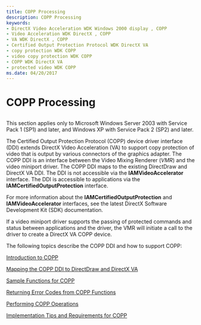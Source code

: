 ```yaml
---
title: COPP Processing
description: COPP Processing
keywords:
- DirectX Video Acceleration WDK Windows 2000 display , COPP
- Video Acceleration WDK DirectX , COPP
- VA WDK DirectX , COPP
- Certified Output Protection Protocol WDK DirectX VA
- copy protection WDK COPP
- video copy protection WDK COPP
- COPP WDK DirectX VA
- protected video WDK COPP
ms.date: 04/20/2017
---
```


# COPP Processing


## <span id="ddk_certified_output_protection_protocol_processing_gg"></span><span id="DDK_CERTIFIED_OUTPUT_PROTECTION_PROTOCOL_PROCESSING_GG"></span>


This section applies only to Microsoft Windows Server 2003 with Service Pack 1 (SP1) and later, and Windows XP with Service Pack 2 (SP2) and later.

The Certified Output Protection Protocol (COPP) device driver interface (DDI) extends DirectX Video Acceleration (VA) to support copy protection of video that is output by various connectors of the graphics adapter. The COPP DDI is an interface between the Video Mixing Renderer (*VMR*) and the video miniport driver. The COPP DDI maps to the existing DirectDraw and DirectX VA DDI. The DDI is not accessible via the **IAMVideoAccelerator** interface. The DDI is accessible to applications via the **IAMCertifiedOutputProtection** interface.

For more information about the **IAMCertifiedOutputProtection** and **IAMVideoAccelerator** interfaces, see the latest DirectX Software Development Kit (SDK) documentation.

If a video miniport driver supports the passing of protected commands and status between applications and the driver, the VMR will initiate a call to the driver to create a DirectX VA COPP device.

The following topics describe the COPP DDI and how to support COPP:

[Introduction to COPP](introduction-to-copp.md)

[Mapping the COPP DDI to DirectDraw and DirectX VA](mapping-the-copp-ddi-to-directdraw-and-directx-va.md)

[Sample Functions for COPP](sample-functions-for-copp.md)

[Returning Error Codes from COPP Functions](returning-error-codes-from-copp-functions.md)

[Performing COPP Operations](./performing-copp-operations-example.md)

[Implementation Tips and Requirements for COPP](implementation-tips-and-requirements-for-copp.md)

 

